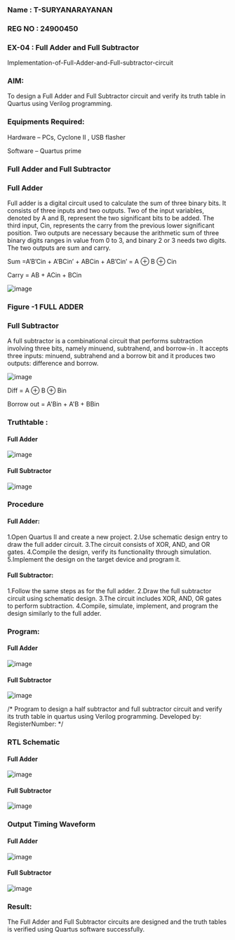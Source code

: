 ### Name : T-SURYANARAYANAN
### REG NO : 24900450
### EX-04 : Full Adder and Full Subtractor

Implementation-of-Full-Adder-and-Full-subtractor-circuit

### AIM:

To design a Full Adder and Full Subtractor circuit and verify its truth table in Quartus using Verilog programming.

### Equipments Required:

Hardware – PCs, Cyclone II , USB flasher

Software – Quartus prime

### Full Adder and Full Subtractor

### Full Adder

Full adder is a digital circuit used to calculate the sum of three binary bits. It consists of three inputs and two outputs. Two of the input variables, denoted by A and B, represent the two significant bits to be added. The third input, Cin, represents the carry from the previous lower significant position. Two outputs are necessary because the arithmetic sum of three binary digits ranges in value from 0 to 3, and binary 2 or 3 needs two digits. The two outputs are sum and carry.

Sum =A’B’Cin + A’BCin’ + ABCin + AB’Cin’ = A ⊕ B ⊕ Cin 

Carry = AB + ACin + BCin

![image](https://github.com/naavaneetha/FULL_ADDER_SUBTRACTOR/assets/154305477/0f30ba51-5ffb-4198-845f-18e054f675e7)

### Figure -1 FULL ADDER

### Full Subtractor

A full subtractor is a combinational circuit that performs subtraction involving three bits, namely minuend, subtrahend, and borrow-in . It accepts three inputs: minuend, subtrahend and a borrow bit and it produces two outputs: difference and borrow.

![image](https://github.com/naavaneetha/FULL_ADDER_SUBTRACTOR/assets/154305477/02b24f51-ab51-4304-9ad6-7b81ffc1ead5)

Diff = A ⊕ B ⊕ Bin 

Borrow out = A'Bin + A'B + BBin

### Truthtable :

#### Full Adder
  ![image](https://github.com/user-attachments/assets/42be90e9-a871-4a2a-9491-a5ef4a9b2f37)


#### Full Subtractor
![image](https://github.com/user-attachments/assets/857c3088-5e25-4916-95e5-2f15f43b9e89)


### Procedure
#### Full Adder:
1.Open Quartus II and create a new project.
2.Use schematic design entry to draw the full adder circuit. 
3.The circuit consists of XOR, AND, and OR gates. 
4.Compile the design, verify its functionality through simulation. 
5.Implement the design on the target device and program it.

#### Full Subtractor: 
1.Follow the same steps as for the full adder. 
2.Draw the full subtractor circuit using schematic design. 
3.The circuit includes XOR, AND, OR gates to perform subtraction. 
4.Compile, simulate, implement, and program the design similarly to the full adder.
  

### Program:

#### Full Adder
  ![image](https://github.com/user-attachments/assets/a623f183-23a6-4e18-bb4f-a469394d7ad6)

#### Full Subtractor

![image](https://github.com/user-attachments/assets/3f1f8ddb-bfb4-417d-b920-d44981a91c77)

/* Program to design a half subtractor and full subtractor circuit and verify its truth table in quartus using Verilog programming. Developed by: RegisterNumber:
*/

### RTL Schematic
#### Full Adder
![image](https://github.com/user-attachments/assets/9603d5d7-6c56-4885-8b25-0d1c7440fe3c)

#### Full Subtractor
![image](https://github.com/user-attachments/assets/d908d506-4fcd-4d77-afc8-b7fd6b222be3)

### Output Timing Waveform

#### Full Adder
![image](https://github.com/user-attachments/assets/6751e031-010b-45a3-b49e-6e5ab00af69e)

#### Full Subtractor
![image](https://github.com/user-attachments/assets/8a0b03de-25a5-4072-b6ee-e13eb15df76b)


### Result:

The Full Adder and Full Subtractor circuits are designed and the truth tables is verified using Quartus software successfully.



